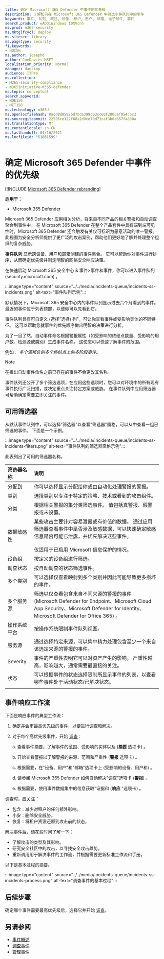 ```yaml
---
title: 确定 Microsoft 365 Defender 中事件的优先级
description: 了解如何在 Microsoft 365 Defender 中筛选事件队列中的事件
keywords: 事件, 队列, 概述, 设备, 标识, 用户, 邮箱, 电子邮件, 事件
search.product: eADQiWindows 10XVcnh
ms.prod: m365-security
ms.mktglfcycl: deploy
ms.sitesec: library
ms.pagetype: security
f1.keywords:
- NOCSH
ms.author: josephd
author: JoeDavies-MSFT
localization_priority: Normal
manager: dansimp
audience: ITPro
ms.collection:
- M365-security-compliance
- m365initiative-m365-defender
ms.topic: conceptual
search.appverid:
- MOE150
- MET150
ms.technology: m365d
ms.openlocfilehash: 8acd8d85826d7bda399c03cc60f2806af954c6c3
ms.sourcegitcommit: 22505ce322f68a2d0ce70d71caf3b0a657fa838a
ms.translationtype: MT
ms.contentlocale: zh-CN
ms.lasthandoff: 04/16/2021
ms.locfileid: "51861599"
---
```

# <a name="prioritize-incidents-in-microsoft-365-defender"></a>确定 Microsoft 365 Defender 中事件的优先级

[!INCLUDE [Microsoft 365 Defender rebranding](../includes/microsoft-defender.md)]

**适用于：**
- Microsoft 365 Defender

Microsoft 365 Defender 应用相关分析，将来自不同产品的相关警报和自动调查聚合到事件中。 在 Microsoft 365 Defender 在整个产品套件中具有端到端可见性时，Microsoft 365 Defender 还会触发有关仅可标识为恶意活动的唯一警报。 此视图为安全分析师提供了更广泛的攻击案例，帮助他们更好地了解并处理整个组织的复杂威胁。

**事件队列** 显示跨设备、用户和邮箱创建的事件集合。 它可以帮助你对事件进行排序，从而确定优先级并制定明智的网络安全响应决策。 

在快速启动 Microsoft 365 安全中心 & 事件>事件和事件，你可以进入事件队列 (security.microsoft.com) 。 [](https://security.microsoft.com)

:::image type="content" source="../../media/incidents-queue/incidents-ss-incidents.png" alt-text="事件队列示例":::

默认情况下，Microsoft 365 安全中心内的事件队列显示过去六个月看到的事件。 最近的事件位于列表顶部，以便你可以先看到它。

事件队列具有可自定义 (选择"选择) 列"，可让你查看事件或受影响实体的不同特征。 这可以帮助您就事件的优先顺序做出明智的决策进行分析。

为了一目了然，自动事件命名根据警报属性（如受影响的终结点数量、受影响的用户数、检测源或类别）生成事件名称。 这使您可以快速了解事件的范围。

例如： *多个源报告的多个终结点上的多阶段事件。*

> [!NOTE]
> 在推出自动事件命名之前已存在的事件不会更改其名称。

事件队列还公开了多个筛选选项，在应用这些选项时，您可以对环境中的所有现有事件执行广泛扫描，或决定重点关注特定方案或威胁。 在事件队列中应用筛选器可帮助确定需要立即关注的事件。 

## <a name="available-filters"></a>可用筛选器

从默认事件队列中，可以选择"筛选器"以查看"筛选器"窗格，可以从中查看一组已筛选的事件。 下面是一个示例。

:::image type="content" source="../../media/incidents-queue/incidents-ss-incidents-filters.png" alt-text="事件队列的筛选器窗格示例":::

此表列出了可用的筛选器名称。

| 筛选器名称 | 说明 |
|:-------|:-----|
| 分配到 | 你可以选择显示分配给你或由自动化处理警报的警报。 |
| 类别 | 选择类别以专注于特定的策略、技术或看到的攻击组件。 |
| 分类 | 根据相关警报的集分类筛选事件。 值包括真警报、假警报或未设置。 |
| 数据敏感性 | 某些攻击主要针对容易泄露或有价值的数据。 通过应用筛选器查看事件中是否涉及敏感数据，可以快速确定敏感信息是否可能已泄露，并优先解决这些事件。 <br><br> 仅适用于已启用 Microsoft 信息保护的情况。|
| 设备组 | 按定义的设备组进行筛选。 |
| 调查状态 | 按自动调查的状态筛选事件。  |
| 多个类别 | 可以选择仅查看映射到多个类别并因此可能导致更多损坏的事件。 |
| 多个服务源  | 筛选以仅查看包含来自不同来源的警报的事件 (Microsoft Defender for Endpoint、Microsoft Cloud App Security、Microsoft Defender for Identity、Microsoft Defender for Office 365) 。 |
| 操作系统平台 | 按操作系统限制事件队列视图。 |
| 服务源 | 通过选择特定来源，可以集中精力处理包含至少一个来自该选定来源的警报的事件。 |
| Severity | 事件的严重性表明它可以对资产产生的影响。 严重性越高，影响越大，通常需要最直接的关注。 |
| 状态 | 可以根据事件的状态选择限制所显示事件的列表，以查看哪些事件处于活动状态/已解决状态。 |
|||

## <a name="incident-response-workflow"></a>事件响应工作流

下面是响应事件的典型工作流：

1. 确定并会审最高优先级的事件，以便进行调查和解决。
2. 对于每个高优先级事件，开始 [调查](investigate-incidents.md)：

   a. 查看事件摘要，了解事件的范围、受影响的实体以及 (**摘要** 选项卡) 。

   b. 开始查看警报以了解警报的来源、范围和严重性 (**警报** 选项卡) 。

   c. 根据需要，在"设备、用户"和"邮箱"选项卡上 (受影响的设备、用户和) 。  

   d. 请参阅 Microsoft 365 Defender 如何自动解决"调查"选项卡 (**警报**) 。
   
   e. 根据需要，使用事件数据集中的信息获取"证据和 (**响应** "选项卡) 。

调查时，应关注：

- 包含：减少对租户的任何额外影响。
- 小安：删除安全威胁。
- 恢复：将租户资源还原到攻击前的状态。

解决事件后，请花些时间了解一下：

- 了解攻击的类型及其影响。
- 研究安全社区中的攻击，以寻找安全攻击趋势。
- 重新调用用于解决事件的工作流，并根据需要更新标准工作流和手册。

以下是基本过程的摘要。

:::image type="content" source="../../media/incidents-queue/incidents-ss-incidents-process.png" alt-text="调查事件的基本过程":::

## <a name="next-step"></a>后续步骤

确定哪个事件需要最高优先级后，选择它并开始 [调查](investigate-incidents.md)。

## <a name="see-also"></a>另请参阅
- [事件概述](incidents-overview.md)
- [调查事件](investigate-incidents.md)
- [管理事件](manage-incidents.md)

